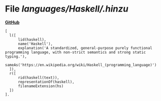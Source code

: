 # File _languages/Haskell/.hinzu_
**[GitHub](https://github.com/softlang/yas/blob/master/languages/Haskell/.hinzu)**
```
[
  l([
      lid(haskell), 
      name('Haskell'),
      explanation('A standardized, general-purpose purely functional programming language, with non-strict semantics and strong static typing.'),
      sameAs('https://en.wikipedia.org/wiki/Haskell_(programming_language)')
  ]),
  r([
      rid(haskell(text)),
      representationOf(haskell),
      filenameExtension(hs)
  ])
].
```
